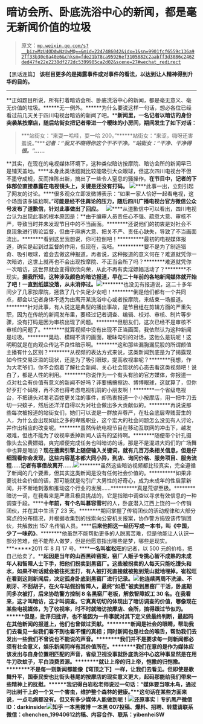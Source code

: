 # 暗访会所、卧底洗浴中心的新闻，都是毫无新闻价值的垃圾

> 原文：[`mp.weixin.qq.com/s?__biz=MzU4ODAwNzUwMQ==&mid=2247486042&idx=1&sn=9901fcf6559c136a92ff33b30e0a40e6&chksm=fde21b78ca95926ef3105882c2aabff3d3086c2462ded47fe22e2238df272dc5399985ca2d02&scene=27#wechat_redirect`](http://mp.weixin.qq.com/s?__biz=MzU4ODAwNzUwMQ==&mid=2247486042&idx=1&sn=9901fcf6559c136a92ff33b30e0a40e6&chksm=fde21b78ca95926ef3105882c2aabff3d3086c2462ded47fe22e2238df272dc5399985ca2d02&scene=27#wechat_redirect)

【黑话连篇】
**该栏目更多的是揭露事件或对事件的看法，以达到让人精神得到升华的目的。**

* * *

**正如题目所说，所有打着暗访会所、卧底洗浴中心的新闻，都是毫无意义、毫无价值的垃圾。******无一例外。******为什么要说这样一句话，想必各位已经看过前几天关于四川电视台暗访的新闻了吧。****新闻里，一名记者以暗访的身份突袭某按摩店，随后站街女把记者带进一个暧昧的小房间，期间发生了如下对话：**

> ***站街女：“来耍一哈哇，耍一哈 200。”******站街女：“来涩，嗨呀还害羞说。”******记者：“我又不晓得你这个干不干净。”******站街女：“干净、干净得很。”******......***

**其实，在现在的电视媒体环境下，这种类似暗访按摩院、暗访会所的新闻早已是铺天盖地。****本身此类话题就比较能吸引大众眼球，但这次四川电视台不但不墨守成规，反而推陈出新，搞出了一些令人窒息的骚操作。****在节目中，记者的下体部位直接暴露在电视镜头上，关键是还没有打码。**** ![](img/e0b80bc2fa3512ecfcde4d63711f0444.jpg)****此事一出，立刻引起了网友的讨论。****很多观众立即发微博表示：“如果一家人恰好一起看电视，这个场面该多尴尬啊。”****可能是经不住舆论的压力，随后四川广播电视台官方微信公众号发布了道歉信，针对此事做出了回应。****   ![](img/98d7dab6cd3a014ada37b5d54d693fc5.jpg)****从道歉信中可以看出，四川电视台认为出现此事的根本原因是：**由于编审人员责任心不强、疏忽大意、审核不严，导致当时并未发现节目中的不当画面。********还说他们的初衷是对社会不良现象进行舆论监督，但由于麻痹大意、把关不严、责任心缺失，导致了不当画面流出。********看到这里我想说，你可拉倒吧！**********最初的电视媒体报道，确实是起到过监督的作用，但现在，我呸。**********要不是为了制造猎奇、吸引眼球，谁会去做这种报道。再者说，这种报道的意义何在？难道就凭你一次暗访，这世上就再也不会出现按摩院、不正当会所了吗？********难道就凭你一次暗访，这世界就会变得欣欣向荣，从此不再有卖淫嫖娼活动了？********不现实。********据我所知，这种涉及颜色的暗访报道，早在二十年前的各地新闻媒体就开始了吧！一直到纸媒没落，从未消停过。********![](img/e0635c939681d06bb9b4575629f06596.jpg)********也没见有报道说，这二十多年间少了几家按摩院，拯救了几个失足少女吧！********倒是他们都有一个共同点，都会以记者身体不适为由离开某洗浴中心或者按摩院，来结束一场报道。********针对此事，有人说这是典型的播出事故，是节目组在剪辑方面的严重失职，因为在传统的新闻发布里，要经过记者调查、编辑、校对、审核、制片等步骤，没有打码是因为审核出现了问题。********但朋友们，这次已经不是审核不审核的问题了。********就算视频中没有出现不正当画面，我依然认为这种新闻是垃圾。********晃动、模糊不清的画面，暧昧勾引的对话，这他么是玩呢！这明明就是在向观众传达不良性暗示啊。********这和那些漏胸漏屁股的所谓颜值主播有什么区别？********从视频的表达方式来说，这类新闻到底是为了揭露现如今性交易泛滥的现状，还是为了吸引眼球，提高收视率呢？********我想，作为大老爷们，你不会抱着了解社会新闻、关心社会现状的心态去看这类视频吧！说白了，都是人性的利用。********你说作为一个有头有脸的官方媒体，你报道一点对社会有价值有意义的新闻不好吗？非要搞搞擦边、博博眼球，这就算了，但你好歹打个码呀，再不济也得考虑电视机前的小朋友啊！********一个省级电视台，不把镜头对准老百姓更关注的事件，却热衷报道一个小按摩店，用一把牛刀去切一只蚊子，然后还洋洋自得以为对社会做出多大贡献似的。********再说说那些每次被报道的站街女们，她们可以说是一群放弃尊严，在社会底层卑贱营生的人，为什么会出现如此之多的卑贱职业，这个宏大的社会问题怎么没见有人讨论，并作出相应的改变呢。********虽然传统电视节目在移动互联网的冲击下，越发艰难，但也不能为了收视率丢掉新闻人该有的坚持啊。********随便带个针孔摄像头去公费嫖娼，爽完顺便完成任务也叫暗访的话，那是不是混进大妈们的广场舞中也算是暗访？********现在搜索引擎上随便输入关键词，就有几百万条相关信息，但是仔细观看你会发现，这些内容基本都大同小异，到店、询问价格、服务项目、服务流程.....记者有事借故离开......********![](img/e0ff15c282a1e08121a5ce7a3c7fd88f.jpg)********虽然这些暗访视频都比较真实，完全遵循了新闻的几个要素，但其实这类新闻是没有任何社会价值的。**********如果非要说社会价值的话，那可能就是勾引广大男性的好奇心，成为未成年的性启蒙新闻，并不断地刺激和推动这个行业的发展......**********真是荒谬至极。********暗访一词，在我看来是严肃且极具挑战的，它是指暗中调查以寻求有效信息的一种调查手段。********十年前，有个名叫**慕容雪村**的人，卧底潜入江西上饶的一个传销团伙，并在其中生活了 23 天。********期间掌握了传销团伙的活动规律和大部分窝点的分布情况，并根据收集到的线索向公安机关报案，协作警方捣毁该传销团伙，共解救出 157 名传销人员。********后来他把这一经历写成一本书，叫**《中国，少了一味药》**。********他虽然不能帮助更多的人脱离苦难，但是他能让人认识一部分苦难，他不能帮人做梦，但是他愿意指出哪些是梦，哪些是现实。********2011 年 8 月 17 号。********一名叫**崔松旺**的记者，以 500 元的价格，把自己给卖了。********起因是当年的山西黑砖窑案，窑厂人贩子专挑心智不成熟的未成年人和智障人士下手，把他们拐卖到黑窑厂。********这些被拐卖的人每天只能吃馒头和水，如果不听话就会被往死里打，有人被打死直接就被拖到荒山就地埋掉。********崔松旺在看到这则新闻后，决定孤身卧底到黑窑厂进行记录。********![](img/796dc0b66b31164899318d4ccfb77c20.jpg)********他连续两周不洗澡、不刷牙、不刮胡子，在火车站假扮智障人，最终”如愿“被卖到黑窑厂干活，卧底期间多次被打，后来协助警方控制 8 名黑窑厂老板，**解救智障奴工 30 名**。********在我看来，这才叫暗访，这才叫调查。它真真切切的体现出了暗访调查的价值，哪像**现在某些电视媒体，为了收视率，时不时就暗访按摩店、会所，搞得跟过节似的。**********但是，批评归批评，也不能因为一件事就对其下定义做最终判断，最起码在其他新闻的报道上，他们也曾做过贡献。********新闻是社会的眼睛，帮助我们去看见一些我们看不到也看不懂的真相；同时新闻也是社会的喉舌，帮助我们去发出一些我们不曾说也不能说的声音。********我们并不是要求每一则新闻都必须有社会意义，娱乐新闻同样有其价值所在。********我们在意的是作为媒体应该发出与自身位置相匹配的声音，省级卫视没事就卧底洗浴中心这种事显然是在用牛刀砍蚊子，平白浪费资源。********就让上帝的归上帝，恺撒的归恺撒。********不是每一则新闻都能像【穹顶之下】一样，让我们去看见。但即使是歌舞升平，国泰民安也比街头巷尾的按摩店的现实意义更大，起码那能给我们带来一些精神上的抚慰。********我记得白岩松老师说过一句话：**“媒体要当啄木鸟，通过叼出树干上的一个又一个害虫，维护整个森林的健康。****”**********这句话在某些方面来说，一点毛病都没有。**********但又有多少媒体人能做到呢！**********![](img/0a45cfe6740eab46feb35990c2ac7c81.jpg)********还原事实｜专扒黑产********微信 ID：darkinsider********![](img/upload-ueditor-image-20170915-1505464316454038491.jpg")********知乎 一本黑********微博 一本黑 007********投稿、爆料、招聘、转载********请联系微信：chenchen_19940612********约稿、内容合作、联系：yibenheiSW****